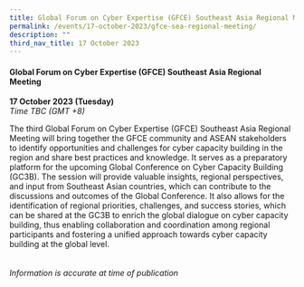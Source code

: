 ```yaml
---
title: Global Forum on Cyber Expertise (GFCE) Southeast Asia Regional Meeting
permalink: /events/17-october-2023/gfce-sea-regional-meeting/
description: ""
third_nav_title: 17 October 2023
---
```

#### **Global Forum on Cyber Expertise (GFCE) Southeast Asia Regional Meeting**

**17 October 2023 (Tuesday)**  
*Time TBC (GMT +8)*

The third Global Forum on Cyber Expertise (GFCE) Southeast Asia Regional Meeting will bring together the GFCE community and ASEAN stakeholders to identify opportunities and challenges for cyber capacity building in the region and share best practices and knowledge. It serves as a preparatory platform for the upcoming Global Conference on Cyber Capacity Building (GC3B). The session will provide valuable insights, regional perspectives, and input from Southeast Asian countries, which can contribute to the discussions and outcomes of the Global Conference. It also allows for the identification of regional priorities, challenges, and success stories, which can be shared at the GC3B to enrich the global dialogue on cyber capacity building, thus enabling collaboration and coordination among regional participants and fostering a unified approach towards cyber capacity building at the global level.
<br><br><br>
*Information is accurate at time of publication*